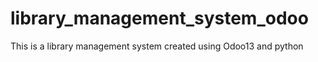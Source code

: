 # library_management_system_odoo
This is a library management system created using Odoo13 and python 
